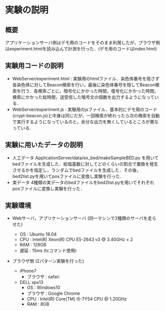 # 実験の説明

## 概要
アプリケーションサーバ側はデモ用のコードをそのまま利用したが，ブラウザ側はexperiment.htmlを読み込んで計測を行った．(デモ用のコードはindex.html)

## 実験用コードの説明

+ WebServer/experiment.html : 実験用のhtmlファイル．染色体番号を隠さず各染色体に対してBeacon検索を行い，最後に染色体番号を隠してBeacon検索を行う．各検索ごとに，暗号化にかかった時間，復号化にかかった時間，検索にかかった総時間，送受信した暗号文の個数を出力するようになっている．
+ WebServer/experiment.js : 実験用のjsファイル．基本的にデモ用のコード(crypt-beacon.js)と中身は同じだが，一回検索が終わったら次の検索を自動で実行するようになっているのと，余分な出力を無くしているところが異なっている．

## 実験に用いたデータの説明
+ 人工データ
ApplicationServer/data/ex_bed/makeSampleBED.py を用いてbedファイルを生成した．総塩基数に対してどのくらいの割合で置換を発生させるかを指定し，ランダムでbedファイルを生成した．その後，bed2list.pyを用いてposファイルに変換し実験を行った．
+ 実データ
4種類の実データのbedファイルをbed2list.pyを用いてそれぞれposファイルに変換し実験を行った．

## 実験環境

+ Webサーバ，アプリケーションサーバ (同一マシンで2種類のサーバを走らせた)
    - OS : Ubuntu 18.04
    - CPU : Intel(R) Xeon(R) CPU E5-2643 v3 @ 3.40GHz × 2
    - RAM : 128GB
    - 遅延 : 15ms (tcコマンド使用)

+ ブラウザ側 (2パターン実験を行った)
    - iPhone7
        - ブラウザ : safari
    - DELL xps13
        - OS : Windows10
        - ブラウザ : Google Chrome
        - CPU : Intel(R) Core(TM) i5-7Y54 CPU @ 1.20GHz
        - RAM : 8GB